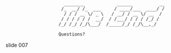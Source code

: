                           ________            ______          __
                         /_  __/ /_  ___     / ____/___  ____/ /
                          / / / __ \/ _ \   / __/ / __ \/ __  /
                         / / / / / /  __/  / /___/ / / / /_/ /
                        /_/ /_/ /_/\___/  /_____/_/ /_/\__,_/

                        Questions?

















































































slide 007
